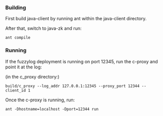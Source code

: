 ### Building
First build java-client by running ant within the java-client directory.

After that, switch to java-zk and run:

`ant compile`

### Running 

If the fuzzylog deployment is running on port 12345, run the c-proxy and point it at the log:

(in the c_proxy directory:)

`build/c_proxy --log_addr 127.0.0.1:12345 --proxy_port 12344 --client_id 1`

Once the c-proxy is running, run:

`ant -Dhostname=localhost -Dport=12344 run`
